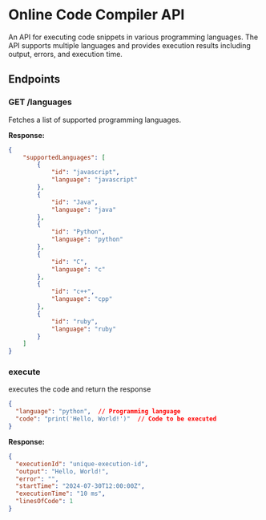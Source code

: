 # Online Code Compiler API

An API for executing code snippets in various programming languages. The API supports multiple languages and provides execution results including output, errors, and execution time.

## Endpoints

### GET /languages

Fetches a list of supported programming languages.

**Response:**

```json
{
    "supportedLanguages": [
        {
            "id": "javascript",
            "language": "javascript"
        },
        {
            "id": "Java",
            "language": "java"
        },
        {
            "id": "Python",
            "language": "python"
        },
        {
            "id": "C",
            "language": "c"
        },
        {
            "id": "c++",
            "language": "cpp"
        },
        {
            "id": "ruby",
            "language": "ruby"
        }
    ]
}

```

### execute

executes the code and return the response

```json
{
  "language": "python",  // Programming language
  "code": "print('Hello, World!')"  // Code to be executed
}

```
**Response:**

```json
{
  "executionId": "unique-execution-id",
  "output": "Hello, World!",
  "error": "",
  "startTime": "2024-07-30T12:00:00Z",
  "executionTime": "10 ms",
  "linesOfCode": 1
}
```
